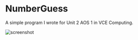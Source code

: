 # NumberGuess
A simple program I wrote for Unit 2 AOS 1 in VCE Computing.

![screenshot](https://image.ibb.co/i4BZvU/xc.png)
